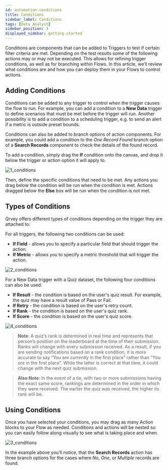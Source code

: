 ```yaml
---
id: automation-conditions
title: Conditions
sidebar_label: Conditions
tags: [Data Analyst]
sidebar_position: 3
displayed_sidebar: getting-started
---
```


<div style={{textAlign: "justify"}}>

Conditions are components that can be added to Triggers to test if certain filter criteria are met. Depending on the test results some of the following actions may or may not be executed. This allows for refining trigger conditions, as well as for branching within Flows. In this article, we’ll review what conditions are and how you can deploy them in your Flows to control actions.

## Adding Conditions
Conditions can be added to any trigger to control when the trigger causes the flow to run. For example, you can add a condition to a **New Data** trigger to define scenarios that must be met before the trigger will run. Another possibility is to add a condition to a scheduling trigger, e.g. to send an alert if a metric is outside preset bounds. 

Conditions can also be added to branch options of action components. For example, you could add a condition to the _One Record Found_ branch option of a **Search Records** component to check the details of the found record.

To add a condition, simply drag the **If** condition onto the canvas, and drop it below the trigger or action option it will apply to.

![1_conditions](https://s3.amazonaws.com/cdn.qrvey.com/documentation_assets/ui-docs/automation/3.4.6.3_conditions/1_conditions.png#thumbnail)

Then, define the specific conditions that need to be met. Any actions you drag below the condition will be run when the condition is met. Actions dragged below the **Else** box will be run when the condition is not met.

## Types of Conditions

Qrvey offers different types of conditions depending on the trigger they are attached to:

For all triggers, the following two conditions can be used:

* **If Field** - allows you to specify a particular field that should trigger the action.
* **If Metric** - allows you to specify a metric threshold that will trigger the action.

![2_conditions](https://s3.amazonaws.com/cdn.qrvey.com/documentation_assets/ui-docs/automation/3.4.6.3_conditions/2_conditions.png#thumbnail-60)

For a New Data trigger with a Quiz dataset, the following four conditions can also be used:

* **If Result** - the condition is based on the user's quiz result. For example, the quiz may have a result value of Pass or Fail.
* **If Retry** - the condition is based on the user's retry count.
* **If Rank** - the condition is based on the user's quiz rank.
* **If Score** - the condition is based on the user's quiz score.

![4_conditions](https://s3.amazonaws.com/cdn.qrvey.com/documentation_assets/ui-docs/automation/3.4.6.3_conditions/4_conditions.png#thumbnail)


>**Note**: A quiz’s rank is determined in real time and represents that person’s position on the leaderboard at the time of their submission. Ranks will change with every submission received. As a result, if you are sending notifications based on a rank condition, it is more accurate to say “You are _currently_ in the first place” rather than “You _are_ in the first place”. While the latter is correct at that time, it could change with the next quiz submission.

>**Also Note**: In the event of a tie, with two or more submissions having the exact same score, rankings are determined in the order in which they were received. The earlier the quiz was received, the higher its rank will be.

## Using Conditions
Once you have selected your conditions, you may drag as many Action blocks to your Flow as needed. Conditions and actions will be nested so you can easily follow along visually to see what is taking place and when.

![3_conditions](https://s3.amazonaws.com/cdn.qrvey.com/documentation_assets/ui-docs/automation/3.4.6.3_conditions/3_conditions.png#thumbnail)

In the example above you’ll notice, that the **Search Records** action has three branch options for the cases where _No_, _One_, or _Multiple_ records are found.

</div>